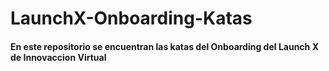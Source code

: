 # LaunchX-Onboarding-Katas

#### En este repositorio se encuentran las katas del Onboarding del Launch X de Innovaccion Virtual
